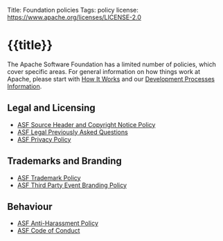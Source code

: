 Title:     Foundation policies
Tags: policy
license: https://www.apache.org/licenses/LICENSE-2.0

# {{title}}

The Apache Software Foundation has a limited number of policies, which cover specific
areas. For general information on how things work at Apache, please start with 
[How It Works](../how-it-works.html) and our [Development Processes Information](/dev/).

## Legal and Licensing ##

 * [ASF Source Header and Copyright Notice Policy](/legal/src-headers.html)
 * [ASF Legal Previously Asked Questions](/legal/resolved.html)
 * [ASF Privacy Policy](privacy.html)

## Trademarks and Branding ##

 * [ASF Trademark Policy](/foundation/marks/)
 * [ASF Third Party Event Branding Policy](/foundation/marks/events.html)

## Behaviour ##

 * [ASF Anti-Harassment Policy](anti-harassment.html)
 * [ASF Code of Conduct](conduct.html)
